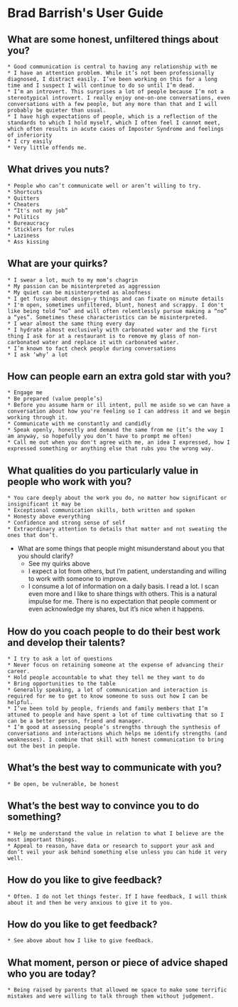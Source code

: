 # Brad Barrish's User Guide

## What are some honest, unfiltered things about you?
	* Good communication is central to having any relationship with me
	* I have an attention problem. While it’s not been professionally diagnosed, I distract easily. I’ve been working on this for a long time and I suspect I will continue to do so until I’m dead.
	* I’m an introvert. This surprises a lot of people because I’m not a stereotypical introvert. I really enjoy one-on-one conversations, even conversations with a few people, but any more than that and I will probably be quieter than usual. 
	* I have high expectations of people, which is a reflection of the standards to which I hold myself, which I often feel I cannot meet, which often results in acute cases of Imposter Syndrome and feelings of inferiority
	* I cry easily
	* Very little offends me.
	
## What drives you nuts?
	* People who can’t communicate well or aren’t willing to try. 
	* Shortcuts
	* Quitters
	* Cheaters
	* “It's not my job”
	* Politics
	* Bureaucracy
	* Sticklers for rules
	* Laziness
	* Ass kissing
	
## What are your quirks?
	* I swear a lot, much to my mom’s chagrin
	* My passion can be misinterpreted as aggression
	* My quiet can be misinterpreted as aloofness
	* I get fussy about design-y things and can fixate on minute details
	* I'm open, sometimes unfiltered, blunt, honest and scrappy. I don't like being told “no” and will often relentlessly pursue making a “no” a “yes”. Sometimes these characteristics can be misinterpreted. 
	* I wear almost the same thing every day
	* I hydrate almost exclusively with carbonated water and the first thing I ask for at a restaurant is to remove my glass of non-carbonated water and replace it with carbonated water.
	* I’m known to fact check people during conversations 
	* I ask ‘why’ a lot

## How can people earn an extra gold star with you?
	* Engage me
	* Be prepared (value people’s)
	* Before you assume harm or ill intent, pull me aside so we can have a conversation about how you're feeling so I can address it and we begin working through it.
	* Communicate with me constantly and candidly
	* Speak openly, honestly and demand the same from me (it’s the way I am anyway, so hopefully you don’t have to prompt me often)
	* Call me out when you don't agree with me, an idea I expressed, how I expressed something or anything else that rubs you the wrong way.

## What qualities do you particularly value in people who work with you?
	* You care deeply about the work you do, no matter how significant or insignificant it may be
	* Exceptional communication skills, both written and spoken
	* Honesty above everything
	* Confidence and strong sense of self
	* Extraordinary attention to details that matter and not sweating the ones that don’t. 
* What are some things that people might misunderstand about you that you should clarify?
	* See my quirks above
	* I expect a lot from others, but I’m patient, understanding and willing to work with someone to improve.
	* I consume a lot of information on a daily basis. I read a lot. I scan even more and I like to share things with others. This is a natural impulse for me. There is no expectation that people comment or even acknowledge my shares, but it’s nice when it happens. 

## How do you coach people to do their best work and develop their talents?
	* I try to ask a lot of questions
	* Never focus on retaining someone at the expense of advancing their career.
	* Hold people accountable to what they tell me they want to do
	* Bring opportunities to the table
	* Generally speaking, a lot of communication and interaction is required for me to get to know someone to suss out how I can be helpful.
	* I’ve been told by people, friends and family members that I’m attuned to people and have spent a lot of time cultivating that so I can be a better person, friend and manager.
	* I’m good at assessing people’s strengths through the synthesis of conversations and interactions which helps me identify strengths (and weaknesses). I combine that skill with honest communication to bring out the best in people.

## What’s the best way to communicate with you?
	* Be open, be vulnerable, be honest

## What’s the best way to convince you to do something?
	* Help me understand the value in relation to what I believe are the most important things. 
	* Appeal to reason, have data or research to support your ask and don’t veil your ask behind something else unless you can hide it very well.

## How do you like to give feedback?
	* Often. I do not let things fester. If I have feedback, I will think about it and then be very anxious to give it to you.

## How do you like to get feedback?
	* See above about how I like to give feedback.

## What moment, person or piece of advice shaped who you are today?
	* Being raised by parents that allowed me space to make some terrific mistakes and were willing to talk through them without judgement. 
